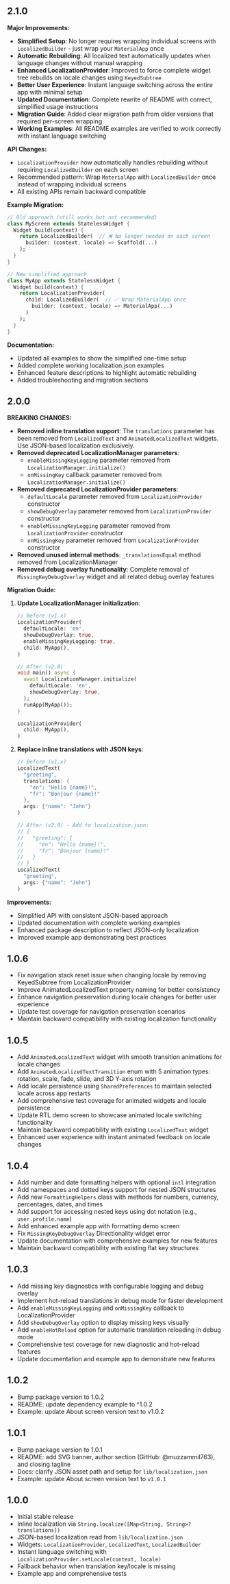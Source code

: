## 2.1.0

**Major Improvements:**

- **Simplified Setup**: No longer requires wrapping individual screens with `LocalizedBuilder` - just wrap your `MaterialApp` once
- **Automatic Rebuilding**: All localized text automatically updates when language changes without manual wrapping
- **Enhanced LocalizationProvider**: Improved to force complete widget tree rebuilds on locale changes using `KeyedSubtree`
- **Better User Experience**: Instant language switching across the entire app with minimal setup
- **Updated Documentation**: Complete rewrite of README with correct, simplified usage instructions
- **Migration Guide**: Added clear migration path from older versions that required per-screen wrapping
- **Working Examples**: All README examples are verified to work correctly with instant language switching

**API Changes:**

- `LocalizationProvider` now automatically handles rebuilding without requiring `LocalizedBuilder` on each screen
- Recommended pattern: Wrap `MaterialApp` with `LocalizedBuilder` once instead of wrapping individual screens
- All existing APIs remain backward compatible

**Example Migration:**

```dart
// Old approach (still works but not recommended)
class MyScreen extends StatelessWidget {
  Widget build(context) {
    return LocalizedBuilder(  // ❌ No longer needed on each screen
      builder: (context, locale) => Scaffold(...)
    );
  }
}

// New simplified approach  
class MyApp extends StatelessWidget {
  Widget build(context) {
    return LocalizationProvider(
      child: LocalizedBuilder(  // ✅ Wrap MaterialApp once
        builder: (context, locale) => MaterialApp(...)
      )
    );
  }
}
```

**Documentation:**

- Updated all examples to show the simplified one-time setup
- Added complete working localization.json examples
- Enhanced feature descriptions to highlight automatic rebuilding
- Added troubleshooting and migration sections

## 2.0.0

**BREAKING CHANGES:**

- **Removed inline translation support**: The `translations` parameter has been removed from `LocalizedText` and `AnimatedLocalizedText` widgets. Use JSON-based localization exclusively.
- **Removed deprecated LocalizationManager parameters**: 
  - `enableMissingKeyLogging` parameter removed from `LocalizationManager.initialize()`
  - `onMissingKey` callback parameter removed from `LocalizationManager.initialize()`
- **Removed deprecated LocalizationProvider parameters**:
  - `defaultLocale` parameter removed from `LocalizationProvider` constructor
  - `showDebugOverlay` parameter removed from `LocalizationProvider` constructor
  - `enableMissingKeyLogging` parameter removed from `LocalizationProvider` constructor
  - `onMissingKey` parameter removed from `LocalizationProvider` constructor
- **Removed unused internal methods**: `_translationsEqual` method removed from LocalizationManager
- **Removed debug overlay functionality**: Complete removal of `MissingKeyDebugOverlay` widget and all related debug overlay features

**Migration Guide:**

1. **Update LocalizationManager initialization**:
   ```dart
   // Before (v1.x)
   LocalizationProvider(
     defaultLocale: 'en',
     showDebugOverlay: true,
     enableMissingKeyLogging: true,
     child: MyApp(),
   )
   
   // After (v2.0)
   void main() async {
     await LocalizationManager.initialize(
       defaultLocale: 'en',
       showDebugOverlay: true,
     );
     runApp(MyApp());
   }
   
   LocalizationProvider(
     child: MyApp(),
   )
   ```

2. **Replace inline translations with JSON keys**:
   ```dart
   // Before (v1.x)
   LocalizedText(
     "greeting",
     translations: {
       "en": "Hello {name}!",
       "fr": "Bonjour {name}!"
     },
     args: {"name": "John"}
   )
   
   // After (v2.0) - Add to localization.json:
   // {
   //   "greeting": {
   //     "en": "Hello {name}!",
   //     "fr": "Bonjour {name}!"
   //   }
   // }
   LocalizedText(
     "greeting",
     args: {"name": "John"}
   )
   ```

**Improvements:**
- Simplified API with consistent JSON-based approach
- Updated documentation with complete working examples
- Enhanced package description to reflect JSON-only localization
- Improved example app demonstrating best practices

## 1.0.6

- Fix navigation stack reset issue when changing locale by removing KeyedSubtree from LocalizationProvider
- Improve AnimatedLocalizedText property naming for better consistency
- Enhance navigation preservation during locale changes for better user experience
- Update test coverage for navigation preservation scenarios
- Maintain backward compatibility with existing localization functionality

## 1.0.5

- Add `AnimatedLocalizedText` widget with smooth transition animations for locale changes
- Add `AnimatedLocalizedTextTransition` enum with 5 animation types: rotation, scale, fade, slide, and 3D Y-axis rotation
- Add locale persistence using `SharedPreferences` to maintain selected locale across app restarts
- Add comprehensive test coverage for animated widgets and locale persistence
- Update RTL demo screen to showcase animated locale switching functionality
- Maintain backward compatibility with existing `LocalizedText` widget
- Enhanced user experience with instant animated feedback on locale changes

## 1.0.4

- Add number and date formatting helpers with optional `intl` integration
- Add namespaces and dotted keys support for nested JSON structures
- Add new `FormattingHelpers` class with methods for numbers, currency, percentages, dates, and times
- Add support for accessing nested keys using dot notation (e.g., `user.profile.name`)
- Add enhanced example app with formatting demo screen
- Fix `MissingKeyDebugOverlay` Directionality widget error
- Update documentation with comprehensive examples for new features
- Maintain backward compatibility with existing flat key structures

## 1.0.3

- Add missing key diagnostics with configurable logging and debug overlay
- Implement hot-reload translations in debug mode for faster development
- Add `enableMissingKeyLogging` and `onMissingKey` callback to LocalizationProvider
- Add `showDebugOverlay` option to display missing keys visually
- Add `enableHotReload` option for automatic translation reloading in debug mode
- Comprehensive test coverage for new diagnostic and hot-reload features
- Update documentation and example app to demonstrate new features

## 1.0.2

- Bump package version to 1.0.2
- README: update dependency example to ^1.0.2
- Example: update About screen version text to v1.0.2

## 1.0.1

- Bump package version to 1.0.1
- README: add SVG banner, author section (GitHub: @muzzammil763), and closing tagline
- Docs: clarify JSON asset path and setup for `lib/localization.json`
- Example: update About screen version text to `v1.0.1`

## 1.0.0

- Initial stable release
- Inline localization via `String.localize([Map<String, String>? translations])`
- JSON-based localization read from `lib/localization.json`
- Widgets: `LocalizationProvider`, `LocalizedText`, `LocalizedBuilder`
- Instant language switching with `LocalizationProvider.setLocale(context, locale)`
- Fallback behavior when translation key/locale is missing
- Example app and comprehensive tests
